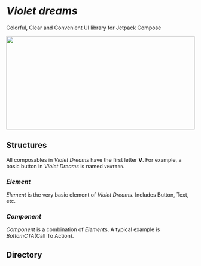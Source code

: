 # _Violet dreams_
Colorful, Clear and Convenient UI library for Jetpack Compose

<img src='https://www.color-hex.com/palettes/24863.png' height=250 width="100%">

## Structures
All composables in *Violet Dreams* have the first letter **V**.
For example, a basic button in *Violet Dreams* is named ``VButton``.

### _Element_
_Element_ is the very basic element of _Violet Dreams_. Includes Button, Text, etc.

### _Component_
_Component_ is a combination of *Element*s. A typical example is *BottomCTA*(Call To Action).



## Directory
